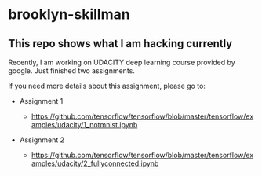 # brooklyn-skillman
## This repo shows what I am hacking currently

Recently, I am working on UDACITY deep learning course provided by google.
Just finished two assignments.

If you need more details about this assignment, please go to: 

* Assignment 1
	* <https://github.com/tensorflow/tensorflow/blob/master/tensorflow/examples/udacity/1_notmnist.ipynb> 

* Assignment 2
	* <https://github.com/tensorflow/tensorflow/blob/master/tensorflow/examples/udacity/2_fullyconnected.ipynb>
